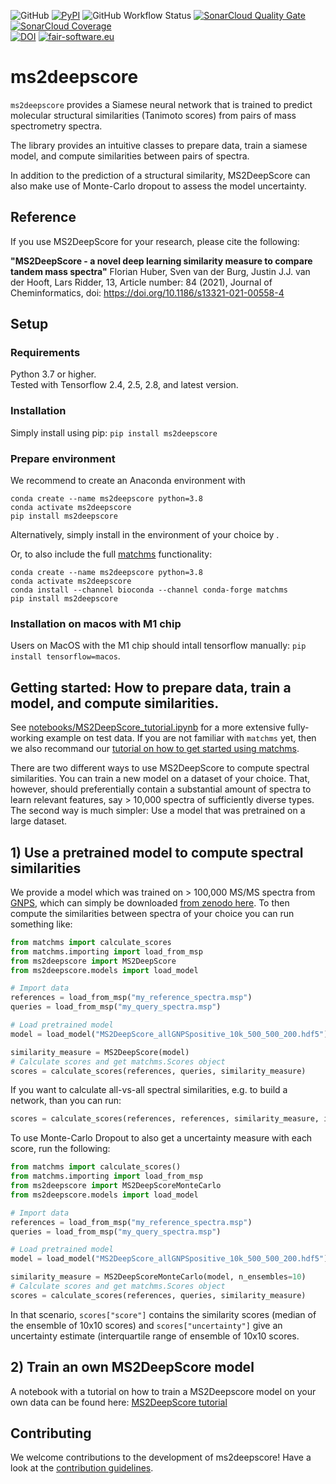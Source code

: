 ![GitHub](https://img.shields.io/github/license/matchms/ms2deepscore)
[![PyPI](https://img.shields.io/pypi/v/ms2deepscore)](https://pypi.org/project/ms2deepscore/)
![GitHub Workflow Status](https://img.shields.io/github/actions/workflow/status/matchms/ms2deepscore/CI_build.yml?branch=main)
[![SonarCloud Quality Gate](https://sonarcloud.io/api/project_badges/measure?project=matchms_ms2deepscore&metric=alert_status)](https://sonarcloud.io/dashboard?id=matchms_ms2deepscore)
[![SonarCloud Coverage](https://sonarcloud.io/api/project_badges/measure?project=matchms_ms2deepscore&metric=coverage)](https://sonarcloud.io/component_measures?id=matchms_ms2deepscore&metric=Coverage&view=list)  
[![DOI](https://zenodo.org/badge/310047938.svg)](https://zenodo.org/badge/latestdoi/310047938)
[![fair-software.eu](https://img.shields.io/badge/fair--software.eu-%E2%97%8F%20%20%E2%97%8F%20%20%E2%97%8F%20%20%E2%97%8F%20%20%E2%97%8B-yellow)](https://fair-software.eu)

# ms2deepscore
`ms2deepscore` provides a Siamese neural network that is trained to predict molecular structural similarities (Tanimoto scores) 
from pairs of mass spectrometry spectra. 

The library provides an intuitive classes to prepare data, train a siamese model,
and compute similarities between pairs of spectra.

In addition to the prediction of a structural similarity, 
MS2DeepScore can also make use of Monte-Carlo dropout to assess the model uncertainty.

## Reference
If you use MS2DeepScore for your research, please cite the following:

**"MS2DeepScore - a novel deep learning similarity measure to compare tandem mass spectra"**
Florian Huber, Sven van der Burg, Justin J.J. van der Hooft, Lars Ridder, 13, Article number: 84 (2021), Journal of Cheminformatics, doi: https://doi.org/10.1186/s13321-021-00558-4


## Setup
### Requirements

Python 3.7 or higher.  
Tested with Tensorflow 2.4, 2.5, 2.8, and latest version.

### Installation
Simply install using pip: `pip install ms2deepscore`

### Prepare environment
We recommend to create an Anaconda environment with

```
conda create --name ms2deepscore python=3.8
conda activate ms2deepscore
pip install ms2deepscore
```
Alternatively, simply install in the environment of your choice by .


Or, to also include the full [matchms](https://github.com/matchms/matchms) functionality:
```
conda create --name ms2deepscore python=3.8
conda activate ms2deepscore
conda install --channel bioconda --channel conda-forge matchms
pip install ms2deepscore
```

### Installation on macos with M1 chip
Users on MacOS with the M1 chip should intall tensorflow manually: `pip install tensorflow=macos`.

## Getting started: How to prepare data, train a model, and compute similarities.
See [notebooks/MS2DeepScore_tutorial.ipynb](https://github.com/matchms/ms2deepscore/blob/main/notebooks/MS2DeepScore_tutorial.ipynb) 
for a more extensive fully-working example on test data.
If you are not familiar with `matchms` yet, then we also recommand our [tutorial on how to get started using matchms](https://blog.esciencecenter.nl/build-your-own-mass-spectrometry-analysis-pipeline-in-python-using-matchms-part-i-d96c718c68ee).

There are two different ways to use MS2DeepScore to compute spectral similarities. You can train a new model on a dataset of your choice. That, however, should preferentially contain a substantial amount of spectra to learn relevant features, say > 10,000 spectra of sufficiently diverse types.
The second way is much simpler: Use a model that was pretrained on a large dataset. 

## 1) Use a pretrained model to compute spectral similarities
We provide a model which was trained on > 100,000 MS/MS spectra from [GNPS](https://gnps.ucsd.edu/), which can simply be downloaded [from zenodo here](https://zenodo.org/record/4699356).
To then compute the similarities between spectra of your choice you can run something like:
```python
from matchms import calculate_scores
from matchms.importing import load_from_msp
from ms2deepscore import MS2DeepScore
from ms2deepscore.models import load_model

# Import data
references = load_from_msp("my_reference_spectra.msp")
queries = load_from_msp("my_query_spectra.msp")

# Load pretrained model
model = load_model("MS2DeepScore_allGNPSpositive_10k_500_500_200.hdf5")

similarity_measure = MS2DeepScore(model)
# Calculate scores and get matchms.Scores object
scores = calculate_scores(references, queries, similarity_measure)
```

If you want to calculate all-vs-all spectral similarities, e.g. to build a network, than you can run:
```python
scores = calculate_scores(references, references, similarity_measure, is_symmetric=True)
```

To use Monte-Carlo Dropout to also get a uncertainty measure with each score, run the following:
```python
from matchms import calculate_scores()
from matchms.importing import load_from_msp
from ms2deepscore import MS2DeepScoreMonteCarlo
from ms2deepscore.models import load_model

# Import data
references = load_from_msp("my_reference_spectra.msp")
queries = load_from_msp("my_query_spectra.msp")

# Load pretrained model
model = load_model("MS2DeepScore_allGNPSpositive_10k_500_500_200.hdf5")

similarity_measure = MS2DeepScoreMonteCarlo(model, n_ensembles=10)
# Calculate scores and get matchms.Scores object
scores = calculate_scores(references, queries, similarity_measure)
```
In that scenario, `scores["score"]` contains the similarity scores (median of the ensemble of 10x10 scores) and `scores["uncertainty"]` give an uncertainty estimate (interquartile range of ensemble of 10x10 scores.

## 2) Train an own MS2DeepScore model
A notebook with a tutorial on how to train a MS2Deepscore model on your own data can be found here: [MS2DeepScore tutorial](https://github.com/matchms/ms2deepscore/blob/main/notebooks/MS2DeepScore_tutorial.ipynb)

## Contributing
We welcome contributions to the development of ms2deepscore! Have a look at the [contribution guidelines](https://github.com/matchms/ms2deepscore/blob/main/CONTRIBUTING.md).
